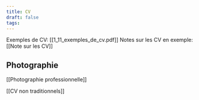 ```yaml
---
title: CV
draft: false
tags:
---
```

Exemples de CV: [[1_11_exemples_de_cv.pdf]]
Notes sur les CV en exemple: [[Note sur les CV]]

## Photographie

[[Photographie professionnelle]]

[[CV non traditionnels]]